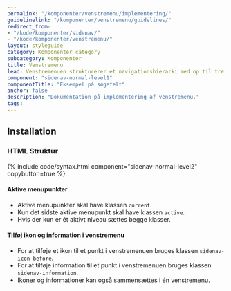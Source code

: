 ```yaml
---
permalink: "/komponenter/venstremenu/implementering/"
guidelinelink: "/komponenter/venstremenu/guidelines/"
redirect_from:
- "/kode/komponenter/sidenav/"
- "/kode/komponenter/venstremenu/"
layout: styleguide
category: Komponenter_category
subcategory: Komponenter
title: Venstremenu
lead: Venstremenuen strukturerer et navigationshierarki med op til tre niveauer i en vertikal liste.
component: "sidenav-normal-level1"
componentTitle: "Eksempel på søgefelt"
anchor: false
description: "Dokumentation på implementering af venstremenu."
tags:
---
```


## Installation

### HTML Struktur

{% include code/syntax.html component="sidenav-normal-level2" copybutton=true %}

#### Aktive menupunkter

- Aktive menupunkter skal have klassen `current`.
- Kun det sidste aktive menupunkt skal have klassen `active`.
- Hvis der kun er ét aktivt niveau sættes begge klasser.

#### Tilføj ikon og information i venstremenu

- For at tilføje et ikon til et punkt i venstremenuen bruges klassen `sidenav-icon-before`.
- For at tilføje information til et punkt i venstremenuen bruges klassen `sidenav-information`.
- Ikoner og informationer kan også sammensættes i én venstremenu.
